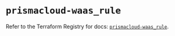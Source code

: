 # `prismacloud-waas_rule`

Refer to the Terraform Registry for docs: [`prismacloud-waas_rule`](https://registry.terraform.io/providers/paloaltonetworks/prismacloud-waas/1.0.4/docs/resources/rule).
